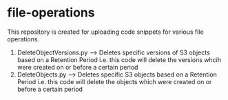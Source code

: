 # file-operations
This repository is created for uploading code snippets for various file operations.

1. DeleteObjectVersions.py --> Deletes specific versions of S3 objects based on a Retention Period i.e. this code will delete the versions whcih were created on or before a certain period
2. DeleteObjects.py --> Deletes specific S3 objects based on a Retention Period i.e. this code will delete the objects which were created on or before a certain period
